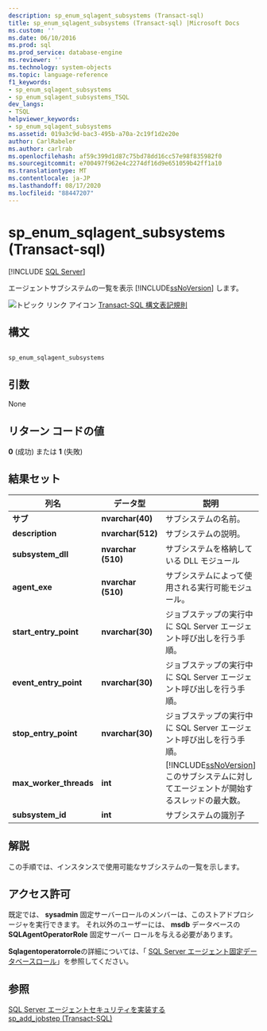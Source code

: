 ```yaml
---
description: sp_enum_sqlagent_subsystems (Transact-sql)
title: sp_enum_sqlagent_subsystems (Transact-sql) |Microsoft Docs
ms.custom: ''
ms.date: 06/10/2016
ms.prod: sql
ms.prod_service: database-engine
ms.reviewer: ''
ms.technology: system-objects
ms.topic: language-reference
f1_keywords:
- sp_enum_sqlagent_subsystems
- sp_enum_sqlagent_subsystems_TSQL
dev_langs:
- TSQL
helpviewer_keywords:
- sp_enum_sqlagent_subsystems
ms.assetid: 019a3c9d-bac3-495b-a70a-2c19f1d2e20e
author: CarlRabeler
ms.author: carlrab
ms.openlocfilehash: af59c399d1d87c75bd78dd16cc57e98f835982f0
ms.sourcegitcommit: e700497f962e4c2274df16d9e651059b42ff1a10
ms.translationtype: MT
ms.contentlocale: ja-JP
ms.lasthandoff: 08/17/2020
ms.locfileid: "88447207"
---
```

# <a name="sp_enum_sqlagent_subsystems-transact-sql"></a>sp_enum_sqlagent_subsystems (Transact-sql)
[!INCLUDE [SQL Server](../../includes/applies-to-version/sqlserver.md)]

  エージェントサブシステムの一覧を表示 [!INCLUDE[ssNoVersion](../../includes/ssnoversion-md.md)] します。  
  
 ![トピック リンク アイコン](../../database-engine/configure-windows/media/topic-link.gif "トピック リンク アイコン") [Transact-SQL 構文表記規則](../../t-sql/language-elements/transact-sql-syntax-conventions-transact-sql.md)  
  
## <a name="syntax"></a>構文  
  
```  
  
sp_enum_sqlagent_subsystems  
```  
  
## <a name="arguments"></a>引数  
 None  
  
## <a name="return-code-values"></a>リターン コードの値  
 **0** (成功) または **1** (失敗)  
  
## <a name="result-sets"></a>結果セット  
  
|列名|データ型|説明|  
|-----------------|---------------|-----------------|  
|**サブ**|**nvarchar(40)**|サブシステムの名前。|  
|**description**|**nvarchar(512)**|サブシステムの説明。|  
|**subsystem_dll**|**nvarchar (510)**|サブシステムを格納している DLL モジュール|  
|**agent_exe**|**nvarchar (510)**|サブシステムによって使用される実行可能モジュール。|  
|**start_entry_point**|**nvarchar(30)**|ジョブステップの実行中に SQL Server エージェント呼び出しを行う手順。|  
|**event_entry_point**|**nvarchar(30)**|ジョブステップの実行中に SQL Server エージェント呼び出しを行う手順。|  
|**stop_entry_point**|**nvarchar(30)**|ジョブステップの実行中に SQL Server エージェント呼び出しを行う手順。|  
|**max_worker_threads**|**int**|[!INCLUDE[ssNoVersion](../../includes/ssnoversion-md.md)]このサブシステムに対してエージェントが開始するスレッドの最大数。|  
|**subsystem_id**|**int**|サブシステムの識別子|  
  
## <a name="remarks"></a>解説  
 この手順では、インスタンスで使用可能なサブシステムの一覧を示します。  
  
## <a name="permissions"></a>アクセス許可  
 既定では、 **sysadmin** 固定サーバーロールのメンバーは、このストアドプロシージャを実行できます。 それ以外のユーザーには、 **msdb** データベースの **SQLAgentOperatorRole** 固定サーバー ロールを与える必要があります。  
  
 **Sqlagentoperatorrole**の詳細については、「 [SQL Server エージェント固定データベースロール](../../ssms/agent/sql-server-agent-fixed-database-roles.md)」を参照してください。  
  
## <a name="see-also"></a>参照  
 [SQL Server エージェントセキュリティを実装する](../../ssms/agent/implement-sql-server-agent-security.md)   
 [sp_add_jobstep &#40;Transact-SQL&#41;](../../relational-databases/system-stored-procedures/sp-add-jobstep-transact-sql.md)  
  
  
